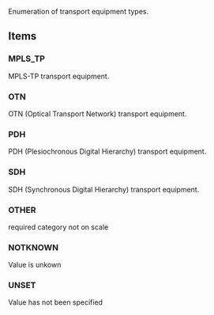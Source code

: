 Enumeration of transport equipment types.

<!-- end of short definition -->


## Items

### MPLS_TP
MPLS-TP transport equipment.

### OTN
OTN (Optical Transport Network) transport equipment.

### PDH
PDH (Plesiochronous Digital Hierarchy) transport equipment.

### SDH
SDH (Synchronous Digital Hierarchy) transport equipment.

### OTHER
required category not on scale

### NOTKNOWN
Value is unkown

### UNSET
Value has not been specified
